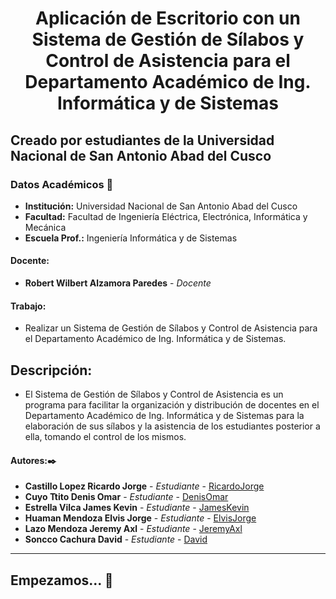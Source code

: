 # **<center> Aplicación de Escritorio con un Sistema de Gestión de Sílabos y Control de Asistencia para el Departamento Académico de Ing. Informática y de Sistemas </center>**

## Creado por estudiantes de la Universidad Nacional de San Antonio Abad del Cusco

### Datos Académicos 📖

- **Institución:** Universidad Nacional de San Antonio Abad del Cusco
- **Facultad:** Facultad de Ingeniería Eléctrica, Electrónica, Informática y Mecánica
- **Escuela Prof.:** Ingeniería Informática y de Sistemas

#### Docente:

- **Robert Wilbert Alzamora Paredes** - _Docente_

#### Trabajo:

- Realizar un Sistema de Gestión de Sílabos y Control de Asistencia para el Departamento Académico de Ing. Informática y de Sistemas.

## Descripción:

- El Sistema de Gestión de Sílabos y Control de Asistencia es un programa para facilitar la organización y distribución de docentes en el Departamento Académico de Ing. Informática y de Sistemas para la elaboración de sus sílabos y la asistencia de los estudiantes posterior a ella, tomando el control de los mismos.

#### Autores:✒️

- **Castillo Lopez Ricardo Jorge** - _Estudiante_ - [RicardoJorge](https://github.com/rjcastillolopez)
- **Cuyo Ttito Denis Omar** - _Estudiante_ - [DenisOmar](https://github.com/denisomarcuyottito)
- **Estrella Vilca James Kevin** - _Estudiante_ - [JamesKevin](https://github.com/JamesKevinStar)
- **Huaman Mendoza Elvis Jorge** - _Estudiante_ - [ElvisJorge](https://github.com/ElvisJorge17)
- **Lazo Mendoza Jeremy Axl** - _Estudiante_ - [JeremyAxl](https://github.com/Jeremylazm)
- **Soncco Cachura David** - _Estudiante_ - [David](https://github.com/Mr-dvd2020)
---

## Empezamos... 🚀
